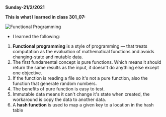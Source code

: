 **Sunday-21/2/2021**

**This is what I learned in class 301_07:**

![Functional Programming](https://res.cloudinary.com/practicaldev/image/fetch/s--YdnYpB3u--/c_imagga_scale,f_auto,fl_progressive,h_900,q_auto,w_1600/https://thepracticaldev.s3.amazonaws.com/i/nty82qv6m2sdjdwla7ue.png)


* I learned the following:

1. **Functional programming** is a style of programming — that treats computation as the evaluation of mathematical functions and avoids changing-state and mutable data.
2. The first fundamental concept is pure functions. Which means it should return the same results as the input, it doesn't do anything else except one objective.
3. If the function is reading a file so it's not a pure function,  also the function that generate random numbers.
4. The benefits of pure function is easy to test.
5. Immutable data means it can't change it's state when created, the workaround is copy the data to another data.
6. A **hash function** is used to map a given key to a location in the hash table